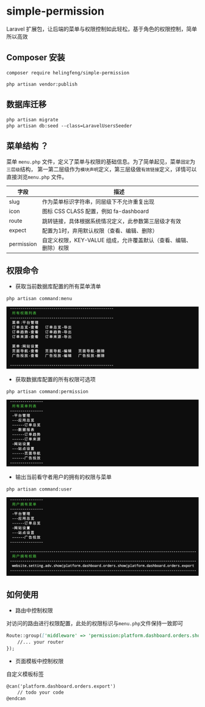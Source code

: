 # simple-permission
Laravel 扩展包，让后端的菜单与权限控制如此轻松，基于角色的权限控制，简单所以高效

## Composer 安装

```shell
composer require helingfeng/simple-permission
```

```shell
php artisan vendor:publish
```

## 数据库迁移

```shell
php artisan migrate
php artisan db:seed --class=LaravelUsersSeeder

```

## 菜单结构 ？

菜单 `menu.php` 文件，定义了菜单与权限的基础信息。为了简单起见，菜单`固定`为`三层级`结构，
第一第二层级作为`模块声明`定义，第三层级做`有效链接`定义，详情可以直接浏览`menu.php` 文件。

| 字段| 描述 |
| ------ | ------ |
| slug | 作为菜单标识字符串，同层级下不允许重复出现 |
| icon | 图标 CSS CLASS 配置，例如 fa-dashboard |
| route | 跳转链接，具体根据系统情况定义，此参数第三层级才有效 |
| expect | 配置为1时，弃用默认权限（查看、编辑、删除） |
| permission |自定义权限，KEY-VALUE 组成，允许覆盖默认（查看、编辑、删除）权限 |

## 权限命令

- 获取当前数据库配置的所有菜单清单
```shell
php artisan command:menu
```
![](./demo1.jpg)

- 获取数据库配置的所有权限可选项
```shell
php artisan command:permission
```
![](./demo2.jpg)

- 输出当前看守者用户的拥有的权限与菜单
```shell
php artisan command:user
```
![](./demo3.jpg)

## 如何使用

- 路由中控制权限

对访问的路由进行权限配置，此处的权限标识与`menu.php`文件保持一致即可 
```markdown
Route::group(['middleware' => 'permission:platform.dashboard.orders.show'], function(Router $router){
    //... your router
});
```

- 页面模板中控制权限

自定义模板标签
```blade
@can('platform.dashboard.orders.export')
    // todo your code
@endcan
```